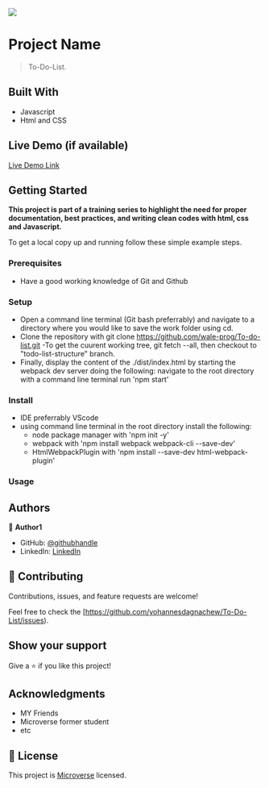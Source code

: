 ![](https://img.shields.io/badge/Microverse-blueviolet)

# Project Name

> To-Do-List.


## Built With

- Javascript
- Html and   CSS


## Live Demo (if available)

[Live Demo Link](https://yohannesdagnachew.github.io/To-Do-List/)


## Getting Started

**This project is part of a training series to highlight the need for proper documentation, best practices, and writing clean codes with html, css and Javascript.**


To get a local copy up and running follow these simple example steps.

### Prerequisites
- Have a good working knowledge of Git and Github
### Setup
- Open a command line terminal (Git bash preferrably) and navigate to a directory where you would like to save the work folder using cd.
- Clone the repository with git clone https://github.com/wale-prog/To-do-list.git
-To get the cuurent working tree, git fetch --all, then checkout to "todo-list-structure" branch.
- Finally, display the content of the ./dist/index.html by starting the webpack dev server doing the following:
navigate to the root directory with a command line terminal
run 'npm start'

### Install
- IDE preferrably VScode
- using command line terminal in the root directory install the following:
     * node package manager with 'npm init -y'
     * webpack with 'npm install webpack webpack-cli --save-dev'
     *  HtmlWebpackPlugin with 'npm install --save-dev html-webpack-plugin'
### Usage


## Authors

👤 **Author1**

- GitHub: [@githubhandle](https://github.com/yohannesdagnachew)
- LinkedIn: [LinkedIn](https://www.linkedin.com/in/yohannes-dagnachew-5b163a236/)


## 🤝 Contributing

Contributions, issues, and feature requests are welcome!

Feel free to check the [https://github.com/yohannesdagnachew/To-Do-List/issues).

## Show your support

Give a ⭐️ if you like this project!

## Acknowledgments

- MY Friends
- Microverse former student
- etc

## 📝 License

This project is [Microverse](./MIT.md) licensed.
